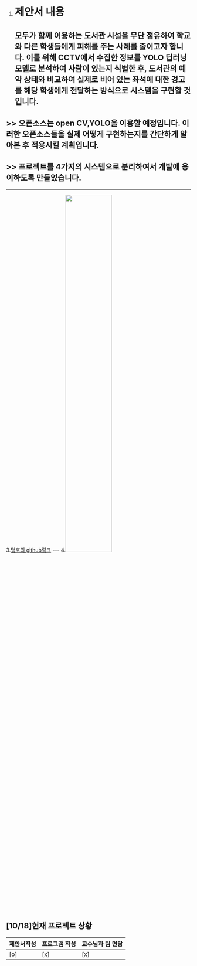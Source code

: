 1. # 제안서 내용 
   ## 모두가 함께 이용하는 도서관 시설을 무단 점유하여 학교와 다른 학생들에게 피해를 주는 사례를 줄이고자 합니다. 이를 위해 CCTV에서 수집한 정보를 YOLO 딥러닝 모델로 분석하여 사람이 있는지 식별한 후, 도서관의 예약 상태와 비교하여 실제로 비어 있는 좌석에 대한 경고를 해당 학생에게 전달하는 방식으로 시스템을 구현할 것입니다.
## >> 오픈소스는 open CV,YOLO을 이용할 예정입니다. 이러한 오픈소스들을 실제 어떻게 구현하는지를 간단하게 알아본 후 적용시킬 계획입니다.
## >> 프로젝트를 4가지의 시스템으로 분리하여서 개발에 용이하도록 만들었습니다. 
*** 
3.[명호의 github링크](https://github.com/putateast/open-source-lab) ---
4.<img src = "https://th.bing.com/th/id/OIP.UhX4I0tGos7HNj8hd9UTRAHaDW?rs=1&pid=ImgDetMain" width = "50%" height = "50%" >

## [10/18]현재 프로젝트 상황

| 제안서작성| 프로그램 작성| 교수님과 팀 면담  |
|---------|---------|---------|
| [o]   | [x]   | [x]   |

  
